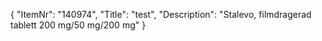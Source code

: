 {
  "ItemNr": "140974",
  "Title": "test",
  "Description": "Stalevo, filmdragerad tablett 200 mg/50 mg/200 mg"
}